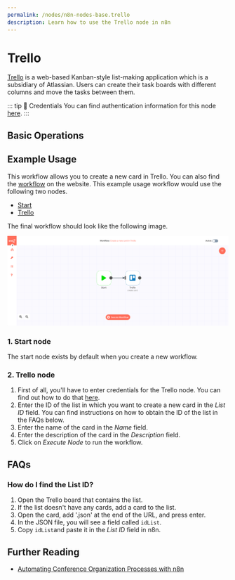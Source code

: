 ```yaml
---
permalink: /nodes/n8n-nodes-base.trello
description: Learn how to use the Trello node in n8n
---
```


# Trello

[Trello](https://trello.com/) is a web-based Kanban-style list-making application which is a subsidiary of Atlassian. Users can create their task boards with different columns and move the tasks between them.

::: tip 🔑 Credentials
You can find authentication information for this node [here](../../../credentials/Trello/README.md).
:::

## Basic Operations

<Resource node="n8n-nodes-base.trello" />

## Example Usage

This workflow allows you to create a new card in Trello. You can also find the [workflow](https://n8n.io/workflows/461) on the website. This example usage workflow would use the following two nodes.
- [Start](../../core-nodes/Start/README.md)
- [Trello]()

The final workflow should look like the following image.

![A workflow with the Trello node](./workflow.png)

### 1. Start node

The start node exists by default when you create a new workflow.

### 2. Trello node

1. First of all, you'll have to enter credentials for the Trello node. You can find out how to do that [here](../../../credentials/Trello/README.md).
2. Enter the ID of the list in which you want to create a new card in the *List ID* field. You can find instructions on how to obtain the ID of the list in the FAQs below.
3. Enter the name of the card in the *Name* field.
4. Enter the description of the card in the *Description* field.
5. Click on *Execute Node* to run the workflow.


## FAQs

### How do I find the List ID?

1. Open the Trello board that contains the list.
2. If the list doesn't have any cards, add a card to the list.
3. Open the card, add '.json' at the end of the URL, and press enter.
4. In the JSON file, you will see a field called `idList`.
5. Copy `idList`and paste it in the *List ID* field in n8n.


## Further Reading

- [Automating Conference Organization Processes with n8n](https://medium.com/n8n-io/automating-conference-organization-processes-with-n8n-ab8f64a7a520)
